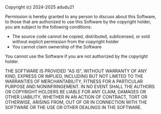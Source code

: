 Copyright (c) 2024-2025 adudu21

Permission is hereby granted to any person to discuss about this Software, to those that are authorized to use this Software by the copyright holder, you are subject to the following conditions:
- The source code cannot be copied, distributed, sublicensed, or sold without explicit permission from the copyright holder
- You cannot claim ownership of the Software

You cannot use the Software if you are not authorized by the copyright holder.

THE SOFTWARE IS PROVIDED "AS IS", WITHOUT WARRANTY OF ANY KIND, EXPRESS OR
IMPLIED, INCLUDING BUT NOT LIMITED TO THE WARRANTIES OF MERCHANTABILITY,
FITNESS FOR A PARTICULAR PURPOSE AND NONINFRINGEMENT. IN NO EVENT SHALL THE
AUTHORS OR COPYRIGHT HOLDERS BE LIABLE FOR ANY CLAIM, DAMAGES OR OTHER
LIABILITY, WHETHER IN AN ACTION OF CONTRACT, TORT OR OTHERWISE, ARISING FROM,
OUT OF OR IN CONNECTION WITH THE SOFTWARE OR THE USE OR OTHER DEALINGS IN THE
SOFTWARE.
